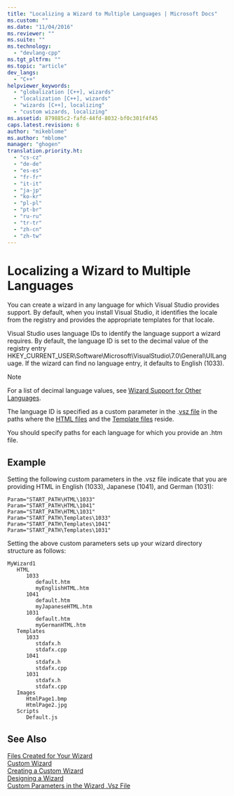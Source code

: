 ```yaml
---
title: "Localizing a Wizard to Multiple Languages | Microsoft Docs"
ms.custom: ""
ms.date: "11/04/2016"
ms.reviewer: ""
ms.suite: ""
ms.technology: 
  - "devlang-cpp"
ms.tgt_pltfrm: ""
ms.topic: "article"
dev_langs: 
  - "C++"
helpviewer_keywords: 
  - "globalization [C++], wizards"
  - "localization [C++], wizards"
  - "wizards [C++], localizing"
  - "custom wizards, localizing"
ms.assetid: 879885c2-fafd-44fd-8032-bf0c301f4f45
caps.latest.revision: 6
author: "mikeblome"
ms.author: "mblome"
manager: "ghogen"
translation.priority.ht: 
  - "cs-cz"
  - "de-de"
  - "es-es"
  - "fr-fr"
  - "it-it"
  - "ja-jp"
  - "ko-kr"
  - "pl-pl"
  - "pt-br"
  - "ru-ru"
  - "tr-tr"
  - "zh-cn"
  - "zh-tw"
---
```

# Localizing a Wizard to Multiple Languages
You can create a wizard in any language for which Visual Studio provides support. By default, when you install Visual Studio, it identifies the locale from the registry and provides the appropriate templates for that locale.  
  
 Visual Studio uses language IDs to identify the language support a wizard requires. By default, the language ID is set to the decimal value of the registry entry HKEY_CURRENT_USER\Software\Microsoft\VisualStudio\7.0\General\UILanguage. If the wizard can find no language entry, it defaults to English (1033).  
  
> [!NOTE]
>  For a list of decimal language values, see [Wizard Support for Other Languages](../ide/wizard-support-for-other-languages.md).  
  
 The language ID is specified as a custom parameter in the .[vsz file](http://msdn.microsoft.com/Library/3af817d8-8179-416f-bf54-0b70a007ca77) in the paths where the [HTML files](../ide/html-files.md) and the [Template files](../ide/template-files.md) reside.  
  
 You should specify paths for each language for which you provide an .htm file.  
  
## Example  
 Setting the following custom parameters in the .vsz file indicate that you are providing HTML in English (1033), Japanese (1041), and German (1031):  
  
```  
Param="START_PATH\HTML\1033"  
Param="START_PATH\HTML\1041"  
Param="START_PATH\HTML\1031"  
Param="START_PATH\Templates\1033"  
Param="START_PATH\Templates\1041"  
Param="START_PATH\Templates\1031"  
```  
  
 Setting the above custom parameters sets up your wizard directory structure as follows:  
  
```  
MyWizard1  
   HTML  
      1033  
         default.htm  
         myEnglishHTML.htm  
      1041  
         default.htm  
         myJapaneseHTML.htm  
      1031  
         default.htm  
         myGermanHTML.htm  
   Templates  
      1033  
         stdafx.h  
         stdafx.cpp  
      1041  
         stdafx.h  
         stdafx.cpp  
      1031  
         stdafx.h  
         stdafx.cpp  
   Images  
      HtmlPage1.bmp  
      HtmlPage2.jpg  
   Scripts  
      Default.js  
```  
  
## See Also  
 [Files Created for Your Wizard](../ide/files-created-for-your-wizard.md)   
 [Custom Wizard](../ide/custom-wizard.md)   
 [Creating a Custom Wizard](../ide/creating-a-custom-wizard.md)   
 [Designing a Wizard](../ide/designing-a-wizard.md)   
 [Custom Parameters in the Wizard .Vsz File](../ide/custom-parameters-in-the-wizard-dot-vsz-file.md)
